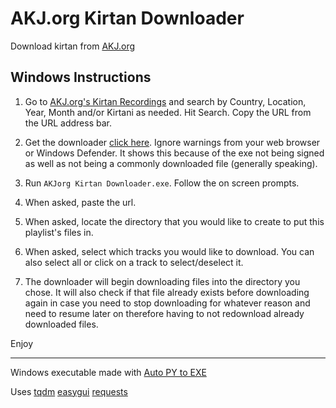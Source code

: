 # AKJ.org Kirtan Downloader

Download kirtan from [AKJ.org](https://www.akj.org/keertan.php)


## Windows Instructions

1. Go to [AKJ.org's Kirtan Recordings](https://www.akj.org/keertan.php) and search by Country, Location, Year, Month and/or Kirtani as needed. Hit Search. Copy the URL from the URL address bar.

2. Get the downloader [click here](https://github.com/themanjotsingh/akjorg-downloader/releases/tag/1.0). Ignore warnings from your web browser or Windows Defender. It shows this because of the exe not being signed as well as not being a commonly downloaded file (generally speaking).

3. Run `AKJorg Kirtan Downloader.exe`. Follow the on screen prompts.

4. When asked, paste the url.

4. When asked, locate the directory that you would like to create to put this playlist's files in.

5. When asked, select which tracks you would like to download. You can also select all or click on a track to select/deselect it.

5. The downloader will begin downloading files into the directory you chose. It will also check if that file already exists before downloading again in case you need to stop downloading for whatever reason and need to resume later on therefore having to not redownload already downloaded files.

Enjoy

-----------------------
Windows executable made with [Auto PY to EXE](https://github.com/brentvollebregt/auto-py-to-exe)

Uses [tqdm](https://github.com/tqdm/tqdm) [easygui](https://easygui.readthedocs.io/en/master/) [requests](https://requests.readthedocs.io/en/master/)
